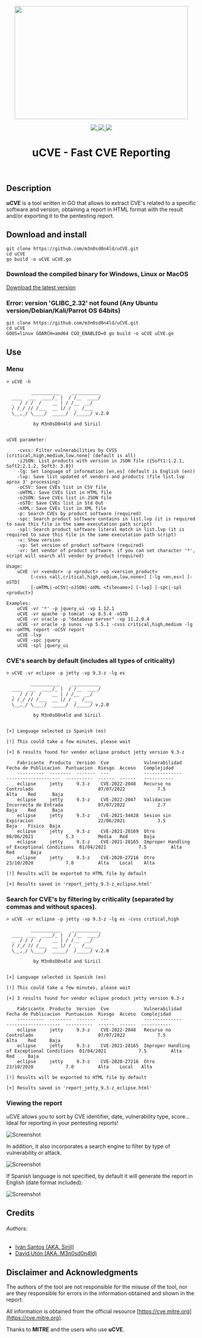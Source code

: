 <p align="center">
  <img width="460" height="300" src="images/logo.png">
  <br>
  <p align="center">
  <a href="https://github.com/m3n0sd0n4ld/uCVE/releases/tag/">
    <img src="https://img.shields.io/github/v/release/m3n0sd0n4ld/uCVE?include_prereleases&style=flat-square">
  </a>
  <a href="https://github.com/m3n0sd0n4ld/uCVE/issues?q=is%3Aissue+is%3Aopen">
    <img src="https://img.shields.io/github/issues/m3n0sd0n4ld/uCVE?style=flat-square">
  <a href="https://github.com/m3n0sd0n4ld/uCVE/commits/master">
    <img src="https://img.shields.io/github/last-commit/m3n0sd0n4ld/uCVE?style=flat-square">
  </a>
  <h1 align="center">uCVE - Fast CVE Reporting</h1>
  <br>
</p>
    
## Description
**uCVE** is a tool written in GO that allows to extract CVE's related to a specific software and version, obtaining a report in HTML format with the result and/or exporting it to the pentesting report.
    
## Download and install
```
git clone https://github.com/m3n0sd0n4ld/uCVE.git
cd uCVE
go build -o uCVE uCVE.go
```
### Download the compiled binary for Windows, Linux or MacOS
[Download the latest version](https://github.com/m3n0sd0n4ld/uCVE/releases)
    
### Error: version 'GLIBC_2.32' not found (Any Ubuntu version/Debian/Kali/Parrot OS 64bits)
```
git clone https://github.com/m3n0sd0n4ld/uCVE.git
cd uCVE
GOOS=linux GOARCH=amd64 CGO_ENABLED=0 go build -o uCVE uCVE.go
``` 
    
## Use
### Menu
```
> uCVE -h

         ___________    ___________
  ____  ___  ____/_ |  / /__  ____/
  _  / / /  /    __ | / /__  __/   
  / /_/ // /___  __ |/ / _  /___   
  \__,_/ \____/  _____/  /_____/ v.2.0
  
          by M3n0sD0n4ld and Siriil

             
uCVE parameter:

    -cvss: Filter vulnerabilities by CVSS [critical,high,medium,low,none] (default is all)
    -iJSON: List products with version in JSON file ({Soft1:1.2.1, Soft2:2.1.2, Soft3: 3.0})
    -lg: Set language of information [en,es] (default is English (en))
    -lvp: Save list updated of vendors and products (file list.lvp aprox 3' processing)
    -oCSV: Save CVEs list in CSV file
    -oHTML: Save CVEs list in HTML file
    -oJSON: Save CVEs list in JSON file
    -oSTD: Save CVEs list in Std Out
    -oXML: Save CVEs list in XML file
    -p: Search CVEs by product software (required)
    -spc: Search product software contains in list.lvp (it is required to save this file in the same executation path script)
    -spl: Search product software literal match in list.lvp (it is required to save this file in the same executation path script)
    -v: Show version
    -vp: Set version of product software (required)
    -vr: Set vendor of product software. if you can set character '*', script will search all vendor by product (required)

Usage:
    uCVE -vr <vendor> -p <product> -vp <version_product>
         [-cvss <all,critical,high,medium,low,none>] [-lg <en,es>] [-oSTD]
         [-oHTML|-oCSV|-oJSON|-oXML <filename>] [-lvp] [-spc|-spl <product>]

Examples:
    uCVE -vr '*' -p jquery_ui -vp 1.12.1
    uCVE -vr apache -p tomcat -vp 8.5.4 -oSTD
    uCVE -vr oracle -p "database server" -vp 11.2.0.4
    uCVE -vr oracle -p sunos -vp 5.5.1 -cvss critical,high,medium -lg es -oHTML report -oCSV report
    uCVE -lvp
    uCVE -spc jquery
    uCVE -spl jquery_ui
```

### CVE's search by default (includes all types of criticality)
```
> uCVE -vr eclipse -p jetty -vp 9.3-z -lg es

         ___________    ___________
  ____  ___  ____/_ |  / /__  ____/
  _  / / /  /    __ | / /__  __/   
  / /_/ // /___  __ |/ / _  /___   
  \__,_/ \____/  _____/  /_____/ v.2.0
  
          by M3n0sD0n4ld and Siriil

             
[+] Language selected is Spanish (es)

[!] This could take a few minutes, please wait

[+] 6 results found for vendor eclipse product jetty version 9.3-z

    Fabricante  Producto  Version  Cve             Vulnerabilidad                               Fecha de Publicacion  Puntuacion  Riesgo  Acceso   Complejidad  
    ----------  --------  -------  ---             --------------                               --------------------  ----------  ------  ------   -----------  
    eclipse     jetty     9.3-z    CVE-2022-2048   Recurso no Controlado                        07/07/2022            7.5         Alta    Red      Baja         
    eclipse     jetty     9.3-z    CVE-2022-2047   Validacion Incorrecta de Entrada             07/07/2022            2.7         Baja    Red      Baja         
    eclipse     jetty     9.3-z    CVE-2021-34428  Sesion sin Expiracion                        22/06/2021            3.5         Baja    Físico  Baja         
    eclipse     jetty     9.3-z    CVE-2021-28169  Otro                                         08/06/2021            5.3         Media   Red      Baja         
    eclipse     jetty     9.3-z    CVE-2021-28165  Improper Handling of Exceptional Conditions  01/04/2021            7.5         Alta    Red      Baja         
    eclipse     jetty     9.3-z    CVE-2020-27216  Otro                                         23/10/2020            7.0         Alta    Local    Alta         

[!] Results will be exported to HTML file by default

[+] Results saved in 'report_jetty_9.3-z_eclipse.html'
```
### Search for CVE's by filtering by criticality (separated by commas and without spaces).
```
> uCVE -vr eclipse -p jetty -vp 9.3-z -lg es -cvss critical,high

         ___________    ___________
  ____  ___  ____/_ |  / /__  ____/
  _  / / /  /    __ | / /__  __/   
  / /_/ // /___  __ |/ / _  /___   
  \__,_/ \____/  _____/  /_____/ v.2.0
  
          by M3n0sD0n4ld and Siriil

             
[+] Language selected is Spanish (es)

[!] This could take a few minutes, please wait

[+] 3 results found for vendor eclipse product jetty version 9.3-z

    Fabricante  Producto  Version  Cve             Vulnerabilidad                               Fecha de Publicacion  Puntuacion  Riesgo  Acceso  Complejidad  
    ----------  --------  -------  ---             --------------                               --------------------  ----------  ------  ------  -----------  
    eclipse     jetty     9.3-z    CVE-2022-2048   Recurso no Controlado                        07/07/2022            7.5         Alta    Red     Baja         
    eclipse     jetty     9.3-z    CVE-2021-28165  Improper Handling of Exceptional Conditions  01/04/2021            7.5         Alta    Red     Baja         
    eclipse     jetty     9.3-z    CVE-2020-27216  Otro                                         23/10/2020            7.0         Alta    Local   Alta         

[!] Results will be exported to HTML file by default

[+] Results saved in 'report_jetty_9.3-z_eclipse.html'
```

### Viewing the report
uCVE allows you to sort by CVE identifier, date, vulnerability type, score... Ideal for reporting in your pentesting reports!
	  
![Screenshot](images/table-1.png)
	  
In addition, it also incorporates a search engine to filter by type of vulnerability or attack.
	  
![Screenshot](images/table-2.png)
	  
If Spanish language is not specified, by default it will generate the report in English (date format included):
	  
![Screenshot](images/table-3.png)
	  
## Credits

###### Authors: 
- [Iván Santos (AKA. Siriil)](https://es.linkedin.com/in/siriil/)
- [David Utón (AKA. M3n0sd0n4ld)](https://twitter.com/David_Uton)
    
## Disclaimer and Acknowledgments
The authors of the tool are not responsible for the misuse of the tool, nor are they responsible for errors in the information obtained and shown in the report.

All information is obtained from the official resource [https://cve.mitre.org](https://cve.mitre.org).

Thanks to **MITRE** and the users who use **uCVE**.

